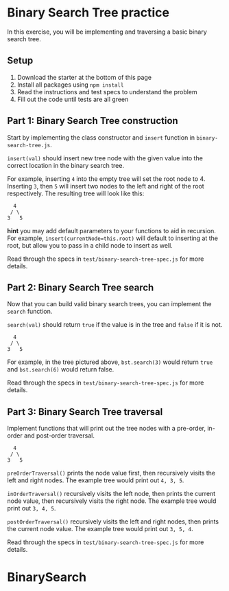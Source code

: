 # Binary Search Tree practice

In this exercise, you will be implementing and traversing a basic binary
search tree.

## Setup

1. Download the starter at the bottom of this page
2. Install all packages using `npm install`
3. Read the instructions and test specs to understand the problem
4. Fill out the code until tests are all green

## Part 1: Binary Search Tree construction

Start by implementing the class constructor and `insert` function in
`binary-search-tree.js`.

`insert(val)` should insert new tree node with the given value into the
correct location in the binary search tree.

For example, inserting `4` into the empty tree will set the root node to 4.
Inserting `3`, then `5` will insert two nodes to the left and right of the
root respectively. The resulting tree will look like this:

```plaintext
  4
 / \
3   5
```

**hint** you may add default parameters to your functions to aid in recursion.
For example, `insert(currentNode=this.root)` will default to inserting at the
root, but allow you to pass in a child node to insert as well.

Read through the specs in `test/binary-search-tree-spec.js` for more details.

## Part 2: Binary Search Tree search

Now that you can build valid binary search trees, you can implement the
`search` function.

`search(val)` should return `true` if the value is in the tree and `false` if
it is not.

```plaintext
  4
 / \
3   5
```

For example, in the tree pictured above, `bst.search(3)` would return `true`
and `bst.search(6)` would return false.

Read through the specs in `test/binary-search-tree-spec.js` for more details.


## Part 3: Binary Search Tree traversal

Implement functions that will print out the tree nodes with a pre-order,
in-order and post-order traversal.

```plaintext
  4
 / \
3   5
```

`preOrderTraversal()` prints the node value first, then recursively visits the
left and right nodes. The example tree would print out `4, 3, 5`.

`inOrderTraversal()` recursively visits the left node, then prints the current
node value, then recursively visits the right node. The example tree would
print out `3, 4, 5`.

`postOrderTraversal()` recursively visits the left and right nodes, then
prints the current node value. The example tree would print out `3, 5, 4`.

Read through the specs in `test/binary-search-tree-spec.js` for more details.


[starter]: https://github.com/appacademy-starters/practice-for-week-06-binary-search-tree-guided-practice
# BinarySearch
